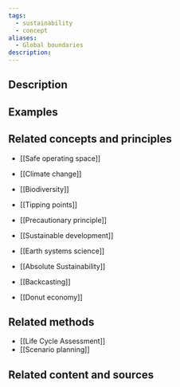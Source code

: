 ```yaml
---
tags:
  - sustainability
  - concept
aliases:
  - Global boundaries
description:
---
```


## Description


## Examples 


## Related concepts and principles
- [[Safe operating space]]

- [[Climate change]]
- [[Biodiversity]]
- [[Tipping points]]

- [[Precautionary principle]]
- [[Sustainable development]]
- [[Earth systems science]]
- [[Absolute Sustainability]]

- [[Backcasting]]
- [[Donut economy]]
## Related methods
- [[Life Cycle Assessment]]
- [[Scenario planning]]

## Related content and sources
